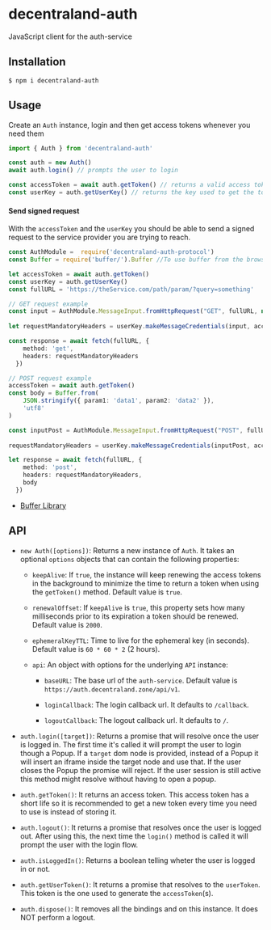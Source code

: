 # decentraland-auth

JavaScript client for the auth-service

## Installation

```
$ npm i decentraland-auth
```

## Usage

Create an `Auth` instance, login and then get access tokens whenever you need them

```ts
import { Auth } from 'decentraland-auth'

const auth = new Auth()
await auth.login() // prompts the user to login

const accessToken = await auth.getToken() // returns a valid access token
const userKey = auth.getUserKey() // returns the key used to get the token
```

#### Send signed request

With the `accessToken` and the `userKey` you should be able to send a signed request to the service provider you are trying to reach.

```ts
const AuthModule =  require('decentraland-auth-protocol')
const Buffer = require('buffer/').Buffer //To use buffer from the browser

let accessToken = await auth.getToken()
const userKey = auth.getUserKey()
const fullURL = 'https://theService.com/path/param/?query=something'

// GET request example
const input = AuthModule.MessageInput.fromHttpRequest("GET", fullURL, null)
  
let requestMandatoryHeaders = userKey.makeMessageCredentials(input, accessToken)

const response = await fetch(fullURL, {
    method: 'get',
    headers: requestMandatoryHeaders
  })

// POST request example
accessToken = await auth.getToken()
const body = Buffer.from(
    JSON.stringify({ param1: 'data1', param2: 'data2' }),
    'utf8'
)

const inputPost = AuthModule.MessageInput.fromHttpRequest("POST", fullURL, body)
  
requestMandatoryHeaders = userKey.makeMessageCredentials(inputPost, accessToken)

let response = await fetch(fullURL, {
    method: 'post',
    headers: requestMandatoryHeaders,
    body
  })
```
* [Buffer Library](https://github.com/feross/buffer)

## API

- `new Auth([options])`: Returns a new instance of `Auth`. It takes an optional `options` objects that can contain the following properties:

  - `keepAlive`: If `true`, the instance will keep renewing the access tokens in the background to minimize the time to return a token when using the `getToken()` method. Default value is `true`.

  - `renewalOffset`: If `keepAlive` is `true`, this property sets how many milliseconds prior to its expiration a token should be renewed. Default value is `2000`.

  - `ephemeralKeyTTL`: Time to live for the ephemeral key (in seconds). Default value is `60 * 60 * 2` (2 hours).

  - `api`: An object with options for the underlying `API` instance:

    - `baseURL`: The base url of the `auth-service`. Default value is `https://auth.decentraland.zone/api/v1`.

    - `loginCallback`: The login callback url. It defaults to `/callback`.

    - `logoutCallback`: The logout callback url. It defaults to `/`.

- `auth.login([target])`: Returns a promise that will resolve once the user is logged in. The first time it's called it will prompt the user to login though a Popup. If a `target` dom node is provided, instead of a Popup it will insert an iframe inside the target node and use that. If the user closes the Popup the promise will reject. If the user session is still active this method might resolve without having to open a popup.

- `auth.getToken()`: It returns an access token. This access token has a short life so it is recommended to get a new token every time you need to use is instead of storing it.

- `auth.logout()`: It returns a promise that resolves once the user is logged out. After using this, the next time the `login()` method is called it will prompt the user with the login flow.

- `auth.isLoggedIn()`: Returns a boolean telling wheter the user is logged in or not.

- `auth.getUserToken()`: It returns a promise that resolves to the `userToken`. This token is the one used to generate the `accessToken`(s).

- `auth.dispose()`: It removes all the bindings and on this instance. It does NOT perform a logout.

